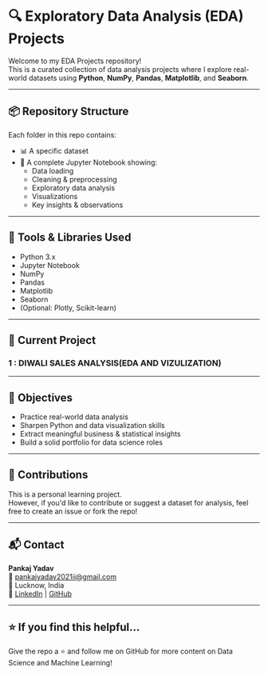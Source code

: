 # 🔍 Exploratory Data Analysis (EDA) Projects

Welcome to my EDA Projects repository!  
This is a curated collection of data analysis projects where I explore real-world datasets using **Python**, **NumPy**, **Pandas**, **Matplotlib**, and **Seaborn**.

---

## 📦 Repository Structure

Each folder in this repo contains:
- 📊 A specific dataset
- 🧪 A complete Jupyter Notebook showing:
  - Data loading
  - Cleaning & preprocessing
  - Exploratory data analysis
  - Visualizations
  - Key insights & observations

---

## 🚀 Tools & Libraries Used

- Python 3.x  
- Jupyter Notebook  
- NumPy  
- Pandas  
- Matplotlib  
- Seaborn  
- (Optional: Plotly, Scikit-learn)

---

## 📁 Current Project

### 1 : DIWALI SALES ANALYSIS(EDA AND VIZULIZATION)

---

## 🎯 Objectives

- Practice real-world data analysis
- Sharpen Python and data visualization skills
- Extract meaningful business & statistical insights
- Build a solid portfolio for data science roles

---

## 🤝 Contributions

This is a personal learning project.  
However, if you'd like to contribute or suggest a dataset for analysis, feel free to create an issue or fork the repo!

---

## 📬 Contact

**Pankaj Yadav**  
📧 pankajyadav2021ii@gmail.com  
📍 Lucknow, India  
🔗 [LinkedIn](https://www.linkedin.com/in/pankaj-yadav-590087360/) | [GitHub](https://github.com/kunjyadav123/EDA_Projects-)

---

## ⭐ If you find this helpful...

Give the repo a ⭐ and follow me on GitHub for more content on Data Science and Machine Learning!
